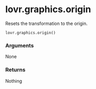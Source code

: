 <!--
category: reference
-->

lovr.graphics.origin
===

Resets the transformation to the origin.

    lovr.graphics.origin()

### Arguments

None

### Returns

Nothing
